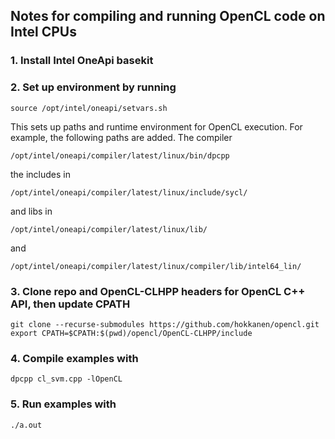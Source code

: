 ## Notes for compiling and running OpenCL code on Intel CPUs

### 1. Install Intel OneApi basekit

### 2. Set up environment by running
```
source /opt/intel/oneapi/setvars.sh
```

This sets up paths and runtime environment for OpenCL execution. For example, the following paths are added. The compiler
```
/opt/intel/oneapi/compiler/latest/linux/bin/dpcpp
```
the includes in 
```
/opt/intel/oneapi/compiler/latest/linux/include/sycl/
```
and libs in 
```
/opt/intel/oneapi/compiler/latest/linux/lib/
``` 
and 
```
/opt/intel/oneapi/compiler/latest/linux/compiler/lib/intel64_lin/
```

### 3. Clone repo and OpenCL-CLHPP headers for OpenCL C++ API, then update CPATH
```
git clone --recurse-submodules https://github.com/hokkanen/opencl.git
export CPATH=$CPATH:$(pwd)/opencl/OpenCL-CLHPP/include
```

### 4. Compile examples with 
```
dpcpp cl_svm.cpp -lOpenCL
```

### 5. Run examples with
```
./a.out
```
